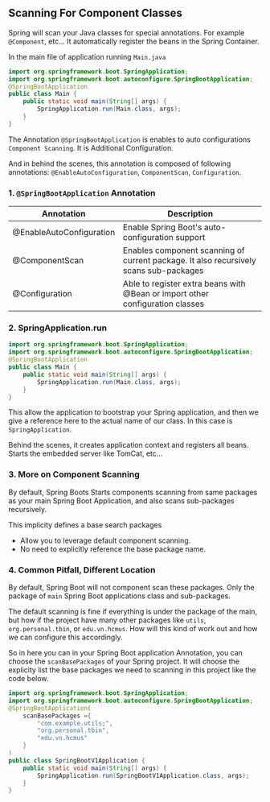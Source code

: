 ## Scanning For Component Classes

Spring will scan your Java classes for special annotations. For example `@Component`, etc... It automatically register the beans in the Spring Container.

In the main file of application running `Main.java`

```java
import org.springframework.boot.SpringApplication;
import org.springframework.boot.autoconfigure.SpringBootApplication;
@SpringBootApplication
public class Main {
	public static void main(String[] args) {
		SpringApplication.run(Main.class, args);
	}
}
```

The Annotation `@SpringBootApplication` is enables to auto configurations `Component Scanning`. It is Additional Configuration.

And in behind the scenes, this annotation is composed of following annotations: `@EnableAutoConfiguration`, `ComponentScan`, `Configuration`.

### 1. `@SpringBootApplication` Annotation

| Annotation               | Description                                                                           |
|--------------------------|---------------------------------------------------------------------------------------|
| @EnableAutoConfiguration | Enable Spring Boot's auto-configuration support                                       |
| @ComponentScan           | Enables component scanning of current package. It also recursively scans sub-packages |
| @Configuration           | Able to register extra beans with @Bean or import other configuration classes         |

### 2. SpringApplication.run

```java
import org.springframework.boot.SpringApplication;
import org.springframework.boot.autoconfigure.SpringBootApplication;
@SpringBootApplication
public class Main {
	public static void main(String[] args) {
		SpringApplication.run(Main.class, args);
	}
}
```

This allow the application to bootstrap your Spring application, and then we give a reference here to the actual name of our class. In this case is `SpringApplication`.

Behind the scenes, it creates application context and registers all beans. Starts the embedded server like TomCat, etc...

### 3. More on Component Scanning

By default, Spring Boots Starts components scanning from same packages as your main Spring Boot Application, and also scans sub-packages recursively.

This implicity defines a base search packages

- Allow you to leverage default component scanning.
- No need to explicitly reference the base package name.

### 4. Common Pitfall, Different Location

By default, Spring Boot will not component scan these packages. Only the package of `main` Spring Boot applications class and sub-packages.

The default scanning is fine if everything is under the package of the main, but how if the project have many other packages like `utils`, `org.personal.tbin`, or `edu.vn.hcmus`. How will this kind of work out and how we can configure this accordingly.

So in here you can in your Spring Boot application Annotation, you can choose the `scanBasePackages` of your Spring project. It will choose the explicity list the base packages we need to scanning in this project like the code below.

```java
import org.springframework.boot.SpringApplication;
import org.springframework.boot.autoconfigure.SpringBootApplication;
@SpringBootApplication(
	scanBasePackages ={
		"com.example.utils;",
		"org.personal.tbin",
		"edu.vn.hcmus"
	}
)
public class SpringBootV1Application {
	public static void main(String[] args) {
		SpringApplication.run(SpringBootV1Application.class, args);
	}
}
```

